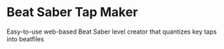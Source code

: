 # Beat Saber Tap Maker
Easy-to-use web-based Beat Saber level creator that quantizes key taps into beatfiles
